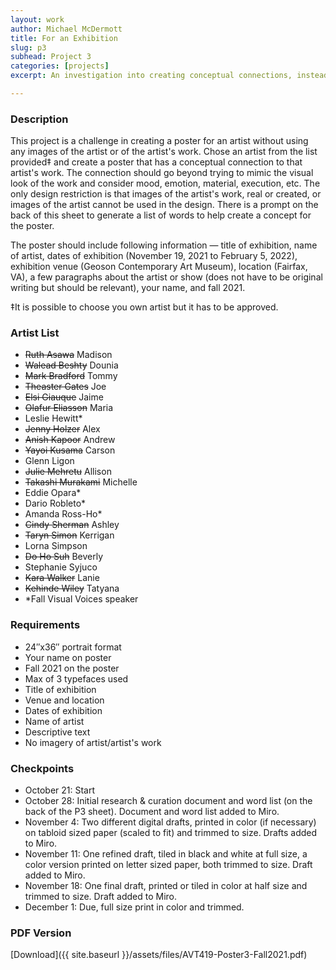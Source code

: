 ```yaml
---
layout: work
author: Michael McDermott
title: For an Exhibition
slug: p3
subhead: Project 3
categories: [projects]
excerpt: An investigation into creating conceptual connections, instead of literal connections, to an artist and their work. The poster will be for an exhibition of a chosen artist's work but images of the art or the artist cannot be used.

---
```


### Description
This project is a challenge in creating a poster for an artist without using any images of the artist or of the artist's work. Chose an artist from the list provided&Dagger; and create a poster that has a conceptual connection to that artist's work. The connection should go beyond trying to mimic the visual look of the work and consider mood, emotion, material, execution, etc. The only design restriction is that images of the artist's work, real or created, or images of the artist cannot be used in the design. There is a prompt on the back of this sheet to generate a list of words to help create a concept for the poster.

The poster should include following information — title of exhibition, name of artist, dates of exhibition (November 19, 2021 to February 5, 2022), exhibition venue (Geoson Contemporary Art Museum), location (Fairfax, VA), a few paragraphs about the artist or show (does not have to be original writing but should be relevant), your name, and fall 2021.

&Dagger;It is possible to choose you own artist but it has to be approved.

### Artist List
* ~~Ruth Asawa~~ Madison
* ~~Walead Beshty~~ Dounia
* ~~Mark Bradford~~ Tommy
* ~~Theaster Gates~~ Joe
* ~~Elsi Giauque~~ Jaime
* ~~Olafur Eliasson~~ Maria
* Leslie Hewitt*
* ~~Jenny Holzer~~ Alex
* ~~Anish Kapoor~~ Andrew
* ~~Yayoi Kusama~~ Carson
* Glenn Ligon
* ~~Julie Mehretu~~ Allison
* ~~Takashi Murakami~~ Michelle
* Eddie Opara*
* Dario Robleto*
* Amanda Ross-Ho*
* ~~Cindy Sherman~~ Ashley
* ~~Taryn Simon~~ Kerrigan
* Lorna Simpson
* ~~Do Ho Suh~~ Beverly
* Stephanie Syjuco
* ~~Kara Walker~~ Lanie
* ~~Kehinde Wiley~~ Tatyana
* *Fall Visual Voices speaker

### Requirements
* 24&#8243;x36&#8243; portrait format
* Your name on poster
* Fall 2021 on the poster
* Max of 3 typefaces used
* Title of exhibition
* Venue and location
* Dates of exhibition
* Name of artist
* Descriptive text
* No imagery of artist/artist's work


### Checkpoints
* October 21: Start
* October 28: Initial research & curation document and word list (on the back of the P3 sheet). Document and word list added to Miro.
* November 4: Two different digital drafts, printed in color (if necessary) on tabloid sized paper (scaled to fit) and trimmed to size. Drafts added to Miro.
* November 11: One refined draft, tiled in black and white at full size, a color version printed on letter sized paper, both trimmed to size. Draft added to Miro.
* November 18: One final draft, printed or tiled in color at half size and trimmed to size. Draft added to Miro.
* December 1: Due, full size print in color and trimmed.

### PDF Version
[Download]({{ site.baseurl }}/assets/files/AVT419-Poster3-Fall2021.pdf)
